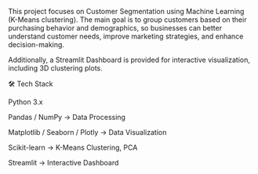 This project focuses on Customer Segmentation using Machine Learning (K-Means clustering).
The main goal is to group customers based on their purchasing behavior and demographics, so businesses can better understand customer needs, improve marketing strategies, and enhance decision-making.

Additionally, a Streamlit Dashboard is provided for interactive visualization, including 3D clustering plots.

🛠️ Tech Stack

Python 3.x

Pandas / NumPy → Data Processing

Matplotlib / Seaborn / Plotly → Data Visualization

Scikit-learn → K-Means Clustering, PCA

Streamlit → Interactive Dashboard